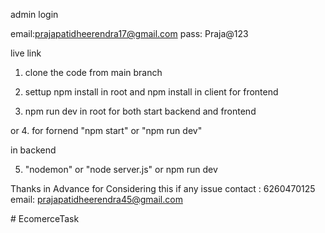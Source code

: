 admin login

email:prajapatidheerendra17@gmail.com
pass: Praja@123

live link 



1. clone the code from main branch 

2. settup npm install in root and npm install in client for frontend

3. npm run dev in root for both start backend and frontend 

or 
4. for fornend "npm start" or "npm run dev"

in backend 

5. "nodemon" or "node server.js" or npm run dev 


Thanks in Advance for Considering this 
if any issue contact : 6260470125
email: prajapatidheerendra45@gmail.com



#   E c o m e r c e T a s k  
 
